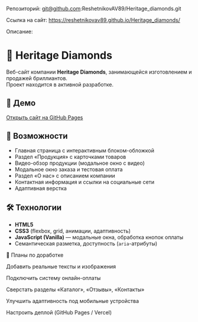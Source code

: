 Репозиторий:
git@github.com:ReshetnikovAV89/Heritage_diamonds.git

Ссылка на сайт:
https://reshetnikovav89.github.io/Heritage_diamonds/

Описание:

# 💎 Heritage Diamonds  

Веб-сайт компании **Heritage Diamonds**, занимающейся изготовлением и продажей бриллиантов.  
Проект находится в активной разработке.  

## 🚀 Демо
[Открыть сайт на GitHub Pages](https://reshetnikovav89.github.io/Heritage_diamonds/)

## 🚀 Возможности
- Главная страница с интерактивным блоком-обложкой  
- Раздел «Продукция» с карточками товаров  
- Видео-обзор продукции (модальное окно с видео)  
- Модальное окно заказа и тестовая оплата  
- Раздел «О нас» с описанием компании  
- Контактная информация и ссылки на социальные сети  
- Адаптивная верстка  

## 🛠 Технологии
- **HTML5**  
- **CSS3** (flexbox, grid, анимации, адаптивность)  
- **JavaScript (Vanilla)** — модальные окна, обработка кнопок оплаты  
- Семантическая разметка, доступность (`aria`-атрибуты)  


📌 Планы по доработке

Добавить реальные тексты и изображения

Подключить систему онлайн-оплаты

Сверстать разделы «Каталог», «Отзывы», «Контакты»

Улучшить адаптивность под мобильные устройства

Настроить деплой (GitHub Pages / Vercel)